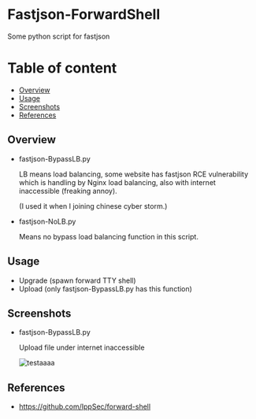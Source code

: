 # Fastjson-ForwardShell
Some python script for fastjson

# Table of content

* [Overview](#overview)
* [Usage](#usage)
* [Screenshots](#screenshots)
* [References](#references)

## Overview

- fastjson-BypassLB.py  

  LB means load balancing, some website has fastjson RCE vulnerability which is handling by Nginx load balancing, also with internet inaccessible (freaking annoy).

  (I used it when I joining chinese cyber storm.)

- fastjson-NoLB.py  

  Means no bypass load balancing function in this script.

## Usage

- Upgrade (spawn forward TTY shell)
- Upload (only fastjson-BypassLB.py has this function)

## Screenshots

- fastjson-BypassLB.py  
 
  Upload file under internet inaccessible  
  
  ![testaaaa](https://user-images.githubusercontent.com/30458572/169448359-9a4cd8b5-f2fa-4a49-adbb-204b68f87c75.png)

## References

- https://github.com/IppSec/forward-shell
